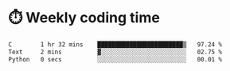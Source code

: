 
# :stopwatch: Weekly coding time
<!--START_SECTION:waka-->

```txt
C        1 hr 32 mins    ████████████████████████▒   97.24 %
Text     2 mins          ▓░░░░░░░░░░░░░░░░░░░░░░░░   02.75 %
Python   0 secs          ░░░░░░░░░░░░░░░░░░░░░░░░░   00.01 %
```

<!--END_SECTION:waka-->


<!-- <p> <img src="https://github-readme-stats.vercel.app/api?username=cozgerest&show_icons=true&hide_border=false" />  </p> -->

